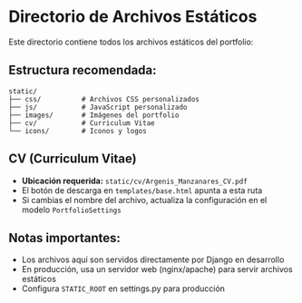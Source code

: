 # Directorio de Archivos Estáticos

Este directorio contiene todos los archivos estáticos del portfolio:

## Estructura recomendada:
```
static/
├── css/          # Archivos CSS personalizados
├── js/           # JavaScript personalizado
├── images/       # Imágenes del portfolio
├── cv/           # Curriculum Vitae
└── icons/        # Iconos y logos
```

## CV (Curriculum Vitae)
- **Ubicación requerida:** `static/cv/Argenis_Manzanares_CV.pdf`
- El botón de descarga en `templates/base.html` apunta a esta ruta
- Si cambias el nombre del archivo, actualiza la configuración en el modelo `PortfolioSettings`

## Notas importantes:
- Los archivos aquí son servidos directamente por Django en desarrollo
- En producción, usa un servidor web (nginx/apache) para servir archivos estáticos
- Configura `STATIC_ROOT` en settings.py para producción
